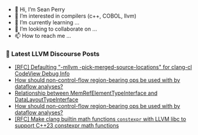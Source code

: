- 👋 Hi, I’m Sean Perry
- 👀 I’m interested in compilers (c++, COBOL, llvm)
- 🌱 I’m currently learning ...
- 💞️ I’m looking to collaborate on ...
- 📫 How to reach me ...

<!---
s66perry/s66perry is a ✨ special ✨ repository because its `README.md` (this file) appears on your GitHub profile.
You can click the Preview link to take a look at your changes.
--->
### 📕 Latest LLVM Discourse Posts

<!-- DISCOURSE-LLVM:START -->
- [[RFC] Defaulting &quot;-mllvm -pick-merged-source-locations&quot; for clang-cl CodeView Debug Info](https://discourse.llvm.org/t/rfc-defaulting-mllvm-pick-merged-source-locations-for-clang-cl-codeview-debug-info/86466#post_1)
- [How should non-control-flow region-bearing ops be used with by dataflow analyses?](https://discourse.llvm.org/t/how-should-non-control-flow-region-bearing-ops-be-used-with-by-dataflow-analyses/86438#post_5)
- [Relationship between MemRefElementTypeInterface and DataLayoutTypeInterface](https://discourse.llvm.org/t/relationship-between-memrefelementtypeinterface-and-datalayouttypeinterface/86413#post_4)
- [How should non-control-flow region-bearing ops be used with by dataflow analyses?](https://discourse.llvm.org/t/how-should-non-control-flow-region-bearing-ops-be-used-with-by-dataflow-analyses/86438#post_4)
- [[RFC] Make clang builtin math functions `constexpr` with LLVM libc to support C++23 constexpr math functions](https://discourse.llvm.org/t/rfc-make-clang-builtin-math-functions-constexpr-with-llvm-libc-to-support-c-23-constexpr-math-functions/86450#post_4)
<!-- DISCOURSE-LLVM:END -->
